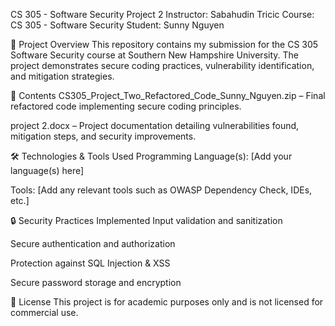 CS 305 - Software Security Project 2
Instructor: Sabahudin Tricic
Course: CS 305 - Software Security
Student: Sunny Nguyen

📌 Project Overview
This repository contains my submission for the CS 305 Software Security course at Southern New Hampshire University. The project demonstrates secure coding practices, vulnerability identification, and mitigation strategies.

📂 Contents
CS305_Project_Two_Refactored_Code_Sunny_Nguyen.zip – Final refactored code implementing secure coding principles.

project 2.docx – Project documentation detailing vulnerabilities found, mitigation steps, and security improvements.

🛠 Technologies & Tools Used
Programming Language(s): [Add your language(s) here]

Tools: [Add any relevant tools such as OWASP Dependency Check, IDEs, etc.]

🔒 Security Practices Implemented
Input validation and sanitization

Secure authentication and authorization

Protection against SQL Injection & XSS

Secure password storage and encryption

📜 License
This project is for academic purposes only and is not licensed for commercial use.
